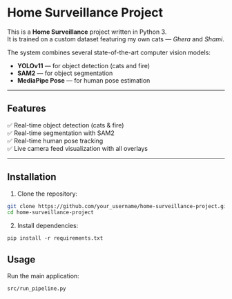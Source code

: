 # Home Surveillance Project

This is a **Home Surveillance** project written in Python 3.  
It is trained on a custom dataset featuring my own cats — *Ghera* and *Shami*.

The system combines several state-of-the-art computer vision models:

- **YOLOv11** — for object detection (cats and fire)
- **SAM2** — for object segmentation
- **MediaPipe Pose** — for human pose estimation

---

## Features

✅ Real-time object detection (cats & fire)  
✅ Real-time segmentation with SAM2  
✅ Real-time human pose tracking  
✅ Live camera feed visualization with all overlays

---

## Installation

1. Clone the repository:

```bash
git clone https://github.com/your_username/home-surveillance-project.git
cd home-surveillance-project
```
2. Install dependencies:
```
pip install -r requirements.txt
```
## Usage

Run the main application:

``` python3 
src/run_pipeline.py
```
